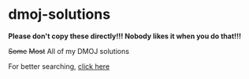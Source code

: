 # dmoj-solutions

**Please don't copy these directly!!! Nobody likes it when you do that!!!**

~~Some~~ ~~Most~~ All of my DMOJ solutions

For better searching, [click here](http://mosesxu.ca/dmojsols/)
